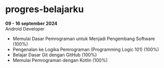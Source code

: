 # progres-belajarku
**09 - 16 september 2024**<br>
Android Developer
* Memulai Dasar Pemrograman untuk Menjadi Pengembang Software (100%)
* Pengenalan ke Logika Pemrograman (Programming Logic 101) (100%)
* Belajar Dasar Git dengan GitHub (100%)
* Memulai Pemrograman dengan Kotlin (100%)
